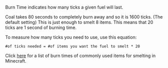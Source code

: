 Burn Time indicates how many ticks a given fuel will last. 

Coal takes 80 seconds to completely burn away and so it is 1600 ticks. (The default setting) This is just enough to smelt 8 items. This means that 20 ticks are 1 second of burning time.

To measure how many ticks you need to use, use this equation: 

`#of ticks needed = #of items you want the fuel to smelt * 20`

Click [here](https://mcreator.net/wiki/burn-time-fuels) for a list of burn times of commonly used items for smelting in Minecraft.

